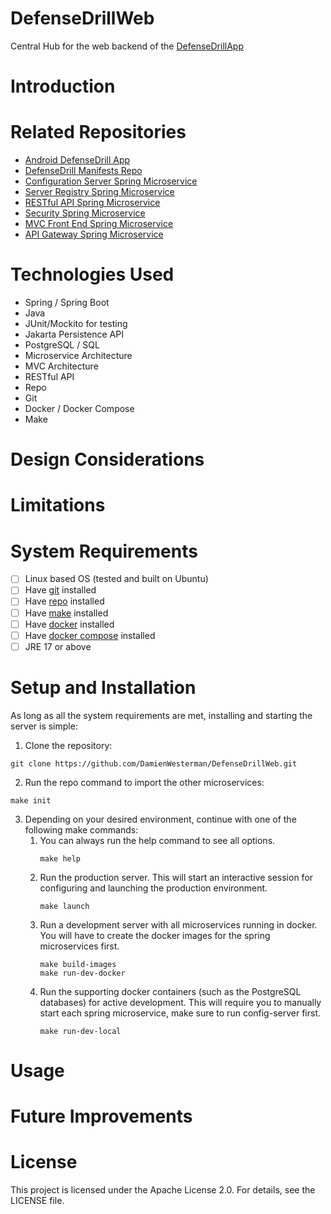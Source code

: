 # DefenseDrillWeb
Central Hub for the web backend of the [DefenseDrillApp](https://github.com/DamienWesterman/DefenseDrill)

# Introduction

# Related Repositories
- [Android DefenseDrill App](https://github.com/DamienWesterman/DefenseDrill)
- [DefenseDrill Manifests Repo](https://github.com/DamienWesterman/DefenseDrillManifests)
- [Configuration Server Spring Microservice](https://github.com/DamienWesterman/DefenseDrillConfigServer)
- [Server Registry Spring Microservice](https://github.com/DamienWesterman/DefenseDrillServerRegistry)
- [RESTful API Spring Microservice](https://github.com/DamienWesterman/DefenseDrillRestAPI)
- [Security Spring Microservice](https://github.com/DamienWesterman/DefenseDrillSecurity)
- [MVC Front End Spring Microservice](https://github.com/DamienWesterman/DefenseDrillMVC)
- [API Gateway Spring Microservice](https://github.com/DamienWesterman/DefenseDrillGateway)

# Technologies Used
- Spring / Spring Boot
- Java
- JUnit/Mockito for testing
- Jakarta Persistence API
- PostgreSQL / SQL
- Microservice Architecture
- MVC Architecture
- RESTful API
- Repo
- Git
- Docker / Docker Compose
- Make

# Design Considerations

# Limitations

# System Requirements
- [ ] Linux based OS (tested and built on Ubuntu)
- [ ] Have [git](https://git-scm.com/downloads/linux) installed
- [ ] Have [repo](https://android.googlesource.com/tools/repo) installed
- [ ] Have [make](https://ioflood.com/blog/install-make-command-linux/) installed
- [ ] Have [docker](https://docs.docker.com/engine/install/) installed
- [ ] Have [docker compose](https://docs.docker.com/compose/install/linux/#install-using-the-repository) installed
- [ ] JRE 17 or above

# Setup and Installation
As long as all the system requirements are met, installing and starting the server is simple:
1. Clone the repository:
```
git clone https://github.com/DamienWesterman/DefenseDrillWeb.git
```
2. Run the repo command to import the other microservices:
```
make init
```
3. Depending on your desired environment, continue with one of the following make commands:
   1. You can always run the help command to see all options.
      ```
      make help
      ```
   2. Run the production server. This will start an interactive session for configuring and launching the production environment.
      ```
      make launch
      ```
   3. Run a development server with all microservices running in docker. You will have to create the docker images for the spring microservices first.
      ```
      make build-images
      make run-dev-docker
      ```
   4. Run the supporting docker containers (such as the PostgreSQL databases) for active development. This will require you to manually start each spring microservice, make sure to run config-server first.
      ```
      make run-dev-local
      ```

# Usage

# Future Improvements

# License
This project is licensed under the Apache License 2.0. For details, see the LICENSE file.
